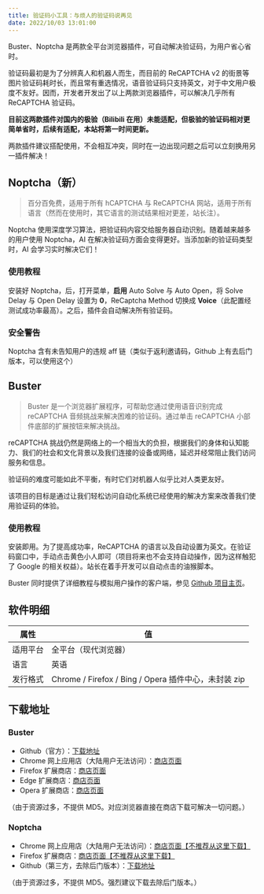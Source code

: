 ```yaml
---
title: 验证码小工具：与烦人的验证码说再见
date: 2022/10/03 13:01:00
---
```


Buster、Noptcha 是两款全平台浏览器插件，可自动解决验证码，为用户省心省时。

验证码最初是为了分辨真人和机器人而生，而目前的 ReCAPTCHA v2 的街景等图片验证码耗时长，而且常有重选情况，语音验证码只支持英文，对于中文用户极度不友好。因而，开发者开发出了以上两款浏览器插件，可以解决几乎所有 ReCAPTCHA 验证码。

**目前这两款插件对国内的极验（Bilibili 在用）未能适配，但极验的验证码相对更简单省时，后续有适配，本站将第一时间更新。**

两款插件建议搭配使用，不会相互冲突，同时在一边出现问题之后可以立刻换用另一插件解决！

## Noptcha（新）

> 百分百免费，适用于所有 hCAPTCHA 与 ReCAPTCHA 网站，适用于所有语言（然而在使用时，其它语言的测试结果相对更差，站长注）。

Noptcha 使用深度学习算法，把验证码内容交给服务器自动识别。随着越来越多的用户使用 Noptcha，AI 在解决验证码方面会变得更好。当添加新的验证码类型时，AI 会学习实时解决它们！

### 使用教程

安装好 Noptcha，后，打开菜单，**启用** Auto Solve 与 Auto Open，将 Solve Delay 与 Open Delay 设置为 **0**，ReCaptcha Method 切换成 **Voice**（此配置经测试成功率最高）。之后，插件会自动解决所有验证码。

### 安全警告

Noptcha 含有未告知用户的违规 aff 链（类似于返利邀请码，Github 上有去后门版本，可以使用这个）

## Buster

> Buster 是一个浏览器扩展程序，可帮助您通过使用语音识别完成 reCAPTCHA 音频挑战来解决困难的验证码。通过单击 reCAPTCHA 小部件底部的扩展按钮来解决挑战。

reCAPTCHA 挑战仍然是网络上的一个相当大的负担，根据我们的身体和认知能力、我们的社会和文化背景以及我们连接的设备或网络，延迟并经常阻止我们访问服务和信息。

验证码的难度可能如此不平衡，有时它们对机器人似乎比对人类更友好。

该项目的目标是通过让我们轻松访问自动化系统已经使用的解决方案来改善我们使用验证码的体验。

### 使用教程

安装即用。为了提高成功率，ReCAPTCHA 的语言以及自动设置为英文。在验证码窗口中，手动点击黄色小人即可（项目将来也不会支持自动操作，因为这样触犯了 Google 的相关权益）。站长在着手开发可以自动点击的油猴脚本。

Buster 同时提供了详细教程与模拟用户操作的客户端，参见 [Github 项目主页][1]。

## 软件明细

| 属性     | 值                                                   |
| -------- | ---------------------------------------------------- |
| 适用平台 | 全平台（现代浏览器）                                 |
| 语言     | 英语                                                 |
| 发行格式 | Chrome / Firefox / Bing / Opera 插件中心，未封装 zip |

## 下载地址

### Buster

- Github（官方）：[下载地址][2]
- Chrome 网上应用店（大陆用户无法访问）：[商店页面][3]
- Firefox 扩展商店：[商店页面][4]
- Edge 扩展商店：[商店页面][5]
- Opera 扩展商店：[商店页面][6]

（由于资源过多，不提供 MD5。对应浏览器直接在商店下载可解决一切问题。）

### Noptcha

- Chrome 网上应用店（大陆用户无法访问）：[商店页面【不推荐从这里下载】][7]
- Firefox 扩展商店：[商店页面【不推荐从这里下载】][8]
- Github（第三方，去除后门版本）：[下载地址][9]

（由于资源过多，不提供 MD5。强烈建议下载去除后门版本。）


  [1]: https://github.com/dessant/buster
  [2]: https://github.com/dessant/buster/releases/
  [3]: https://chrome.google.com/webstore/detail/mpbjkejclgfgadiemmefgebjfooflfhl
  [4]: https://addons.mozilla.org/en-US/firefox/addon/buster-captcha-solver/
  [5]: https://microsoftedge.microsoft.com/addons/detail/admkpobhocmdideidcndkfaeffadipkc
  [6]: https://addons.opera.com/en/extensions/details/buster-captcha-solver-for-humans/
  [7]: https://chrome.google.com/webstore/detail/dknlfmjaanfblgfdfebhijalfmhmjjjo
  [8]: https://addons.mozilla.org/zh-CN/firefox/addon/noptcha/
  [9]: https://github.com/Sqaaakoi/noptcha-patch/releases/